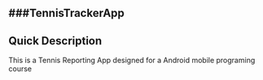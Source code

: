 ###TennisTrackerApp
------

## Quick Description
This is a Tennis Reporting App designed for a Android mobile programing course

